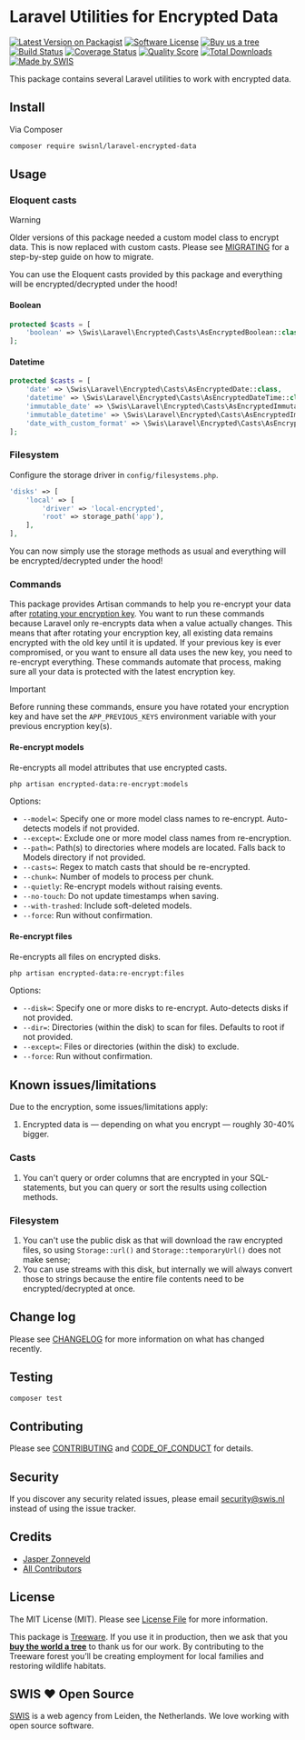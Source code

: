 # Laravel Utilities for Encrypted Data

[![Latest Version on Packagist][ico-version]][link-packagist]
[![Software License][ico-license]](LICENSE.md)
[![Buy us a tree][ico-treeware]][link-treeware]
[![Build Status][ico-github-actions]][link-github-actions]
[![Coverage Status][ico-scrutinizer]][link-scrutinizer]
[![Quality Score][ico-code-quality]][link-code-quality]
[![Total Downloads][ico-downloads]][link-downloads]
[![Made by SWIS][ico-swis]][link-swis]

This package contains several Laravel utilities to work with encrypted data.

## Install

Via Composer

```bash
composer require swisnl/laravel-encrypted-data
```

## Usage

### Eloquent casts

> [!WARNING]
> Older versions of this package needed a custom model class to encrypt data. This is now replaced with custom casts. Please see [MIGRATING](MIGRATING.md) for a step-by-step guide on how to migrate.
>

You can use the Eloquent casts provided by this package and everything will be encrypted/decrypted under the hood!

#### Boolean

```php
protected $casts = [
    'boolean' => \Swis\Laravel\Encrypted\Casts\AsEncryptedBoolean::class,
];
```

#### Datetime

```php
protected $casts = [
    'date' => \Swis\Laravel\Encrypted\Casts\AsEncryptedDate::class,
    'datetime' => \Swis\Laravel\Encrypted\Casts\AsEncryptedDateTime::class,
    'immutable_date' => \Swis\Laravel\Encrypted\Casts\AsEncryptedImmutableDate::class,
    'immutable_datetime' => \Swis\Laravel\Encrypted\Casts\AsEncryptedImmutableDateTime::class,
    'date_with_custom_format' => \Swis\Laravel\Encrypted\Casts\AsEncryptedDate::format('Y-m-d'),
];
```

### Filesystem

Configure the storage driver in `config/filesystems.php`.

```php
'disks' => [
    'local' => [
        'driver' => 'local-encrypted',
        'root' => storage_path('app'),
    ],
],
```

You can now simply use the storage methods as usual and everything will be encrypted/decrypted under the hood!

### Commands

This package provides Artisan commands to help you re-encrypt your data after [rotating your encryption key](https://laravel.com/docs/12.x/encryption#gracefully-rotating-encryption-keys). You want to run these commands because Laravel only re-encrypts data when a value actually changes. This means that after rotating your encryption key, all existing data remains encrypted with the old key until it is updated. If your previous key is ever compromised, or you want to ensure all data uses the new key, you need to re-encrypt everything. These commands automate that process, making sure all your data is protected with the latest encryption key.

> [!IMPORTANT]
> Before running these commands, ensure you have rotated your encryption key and have set the `APP_PREVIOUS_KEYS` environment variable with your previous encryption key(s).

#### Re-encrypt models

Re-encrypts all model attributes that use encrypted casts.

```bash
php artisan encrypted-data:re-encrypt:models
```

Options:
* `--model=`: Specify one or more model class names to re-encrypt. Auto-detects models if not provided.
* `--except=`: Exclude one or more model class names from re-encryption.
* `--path=`: Path(s) to directories where models are located. Falls back to Models directory if not provided.
* `--casts=`: Regex to match casts that should be re-encrypted.
* `--chunk=`: Number of models to process per chunk.
* `--quietly`: Re-encrypt models without raising events.
* `--no-touch`: Do not update timestamps when saving.
* `--with-trashed`: Include soft-deleted models.
* `--force`: Run without confirmation.

#### Re-encrypt files

Re-encrypts all files on encrypted disks.

```bash
php artisan encrypted-data:re-encrypt:files
```

Options:
* `--disk=`: Specify one or more disks to re-encrypt. Auto-detects disks if not provided.
* `--dir=`: Directories (within the disk) to scan for files. Defaults to root if not provided.
* `--except=`: Files or directories (within the disk) to exclude.
* `--force`: Run without confirmation.

## Known issues/limitations

Due to the encryption, some issues/limitations apply:

1. Encrypted data is — depending on what you encrypt — roughly 30-40% bigger.

### Casts

1. You can't query or order columns that are encrypted in your SQL-statements, but you can query or sort the results using collection methods.

### Filesystem

1. You can't use the public disk as that will download the raw encrypted files, so using `Storage::url()` and `Storage::temporaryUrl()` does not make sense;
2. You can use streams with this disk, but internally we will always convert those to strings because the entire file contents need to be encrypted/decrypted at once.

## Change log

Please see [CHANGELOG](CHANGELOG.md) for more information on what has changed recently.

## Testing

```bash
composer test
```

## Contributing

Please see [CONTRIBUTING](CONTRIBUTING.md) and [CODE_OF_CONDUCT](CODE_OF_CONDUCT.md) for details.

## Security

If you discover any security related issues, please email security@swis.nl instead of using the issue tracker.

## Credits

- [Jasper Zonneveld][link-author]
- [All Contributors][link-contributors]

## License

The MIT License (MIT). Please see [License File](LICENSE.md) for more information.

This package is [Treeware](https://treeware.earth). If you use it in production, then we ask that you [**buy the world a tree**][link-treeware] to thank us for our work. By contributing to the Treeware forest you’ll be creating employment for local families and restoring wildlife habitats.

## SWIS :heart: Open Source

[SWIS][link-swis] is a web agency from Leiden, the Netherlands. We love working with open source software. 

[ico-version]: https://img.shields.io/packagist/v/swisnl/laravel-encrypted-data.svg?style=flat-square
[ico-license]: https://img.shields.io/badge/license-MIT-brightgreen.svg?style=flat-square
[ico-treeware]: https://img.shields.io/badge/Treeware-%F0%9F%8C%B3-lightgreen.svg?style=flat-square
[ico-github-actions]: https://img.shields.io/github/actions/workflow/status/swisnl/laravel-encrypted-data/tests.yml?label=tests&branch=master&style=flat-square
[ico-scrutinizer]: https://img.shields.io/scrutinizer/coverage/g/swisnl/laravel-encrypted-data.svg?style=flat-square
[ico-code-quality]: https://img.shields.io/scrutinizer/g/swisnl/laravel-encrypted-data.svg?style=flat-square
[ico-downloads]: https://img.shields.io/packagist/dt/swisnl/laravel-encrypted-data.svg?style=flat-square
[ico-swis]: https://img.shields.io/badge/%F0%9F%9A%80-made%20by%20SWIS-%230737A9.svg?style=flat-square

[link-packagist]: https://packagist.org/packages/swisnl/laravel-encrypted-data
[link-github-actions]: https://github.com/swisnl/laravel-encrypted-data/actions/workflows/tests.yml
[link-scrutinizer]: https://scrutinizer-ci.com/g/swisnl/laravel-encrypted-data/code-structure
[link-code-quality]: https://scrutinizer-ci.com/g/swisnl/laravel-encrypted-data
[link-downloads]: https://packagist.org/packages/swisnl/laravel-encrypted-data
[link-treeware]: https://plant.treeware.earth/swisnl/laravel-encrypted-data
[link-author]: https://github.com/swisnl
[link-contributors]: ../../contributors
[link-swis]: https://www.swis.nl
